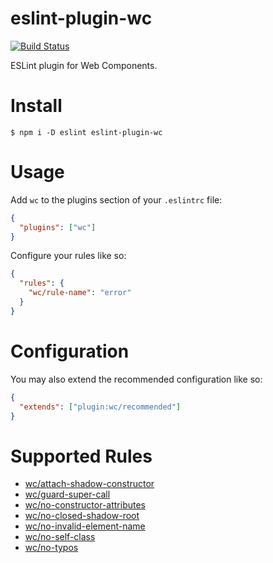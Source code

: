 # eslint-plugin-wc

[![Build Status](https://travis-ci.com/43081j/eslint-plugin-wc.svg?branch=master)](https://travis-ci.com/43081j/eslint-plugin-wc)

ESLint plugin for Web Components.

# Install

```
$ npm i -D eslint eslint-plugin-wc
```

# Usage

Add `wc` to the plugins section of your `.eslintrc` file:

```json
{
  "plugins": ["wc"]
}
```

Configure your rules like so:

```json
{
  "rules": {
    "wc/rule-name": "error"
  }
}
```

# Configuration

You may also extend the recommended configuration like so:

```json
{
  "extends": ["plugin:wc/recommended"]
}
```

# Supported Rules

- [wc/attach-shadow-constructor](docs/rules/attach-shadow-constructor.md)
- [wc/guard-super-call](docs/rules/guard-super-call.md)
- [wc/no-constructor-attributes](docs/rules/no-constructor-attributes.md)
- [wc/no-closed-shadow-root](docs/rules/no-closed-shadow-root.md)
- [wc/no-invalid-element-name](docs/rules/no-invalid-element-name.md)
- [wc/no-self-class](docs/rules/no-self-class.md)
- [wc/no-typos](docs/no-typos.md)
